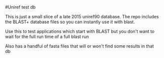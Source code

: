 #Uniref test db

This is just a small slice of a late 2015 uniref90 database. The repo
includes the BLAST+ database files so you can instantly use it with blast.

Use this to test applications which start with BLAST but you don't want to wait for the full run time of a full blast run

Also has a handful of fasta files that will or won't find some results in that db
